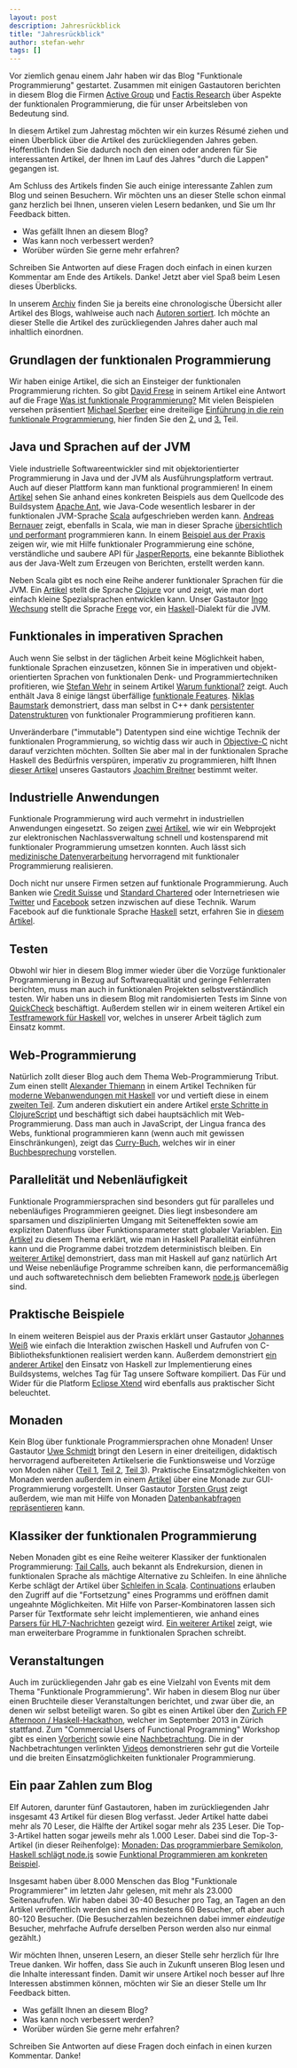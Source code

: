 ```yaml
---
layout: post
description: Jahresrückblick
title: "Jahresrückblick"
author: stefan-wehr
tags: []
---
```


Vor ziemlich genau einem Jahr haben wir das Blog "Funktionale Programmierung" gestartet.
Zusammen mit einigen Gastautoren berichten in diesem Blog die Firmen
[Active Group](http://www.active-group.de/) und [Factis Research](http://www.checkpad.de/)
über Aspekte der funktionalen Programmierung, die für unser Arbeitsleben von Bedeutung sind. 

In diesem Artikel zum Jahrestag möchten wir ein kurzes Résumé ziehen und einen
Überblick über die Artikel des zurückliegenden Jahres geben. Hoffentlich finden Sie dadurch
noch den einen oder anderen für Sie interessanten Artikel, der Ihnen im Lauf des Jahres "durch die Lappen"
gegangen ist.

Am Schluss des Artikels finden Sie auch einige interessante Zahlen zum Blog und seinen Besuchern.
Wir möchten uns an dieser Stelle schon einmal ganz herzlich bei Ihnen, unseren vielen Lesern bedanken,
und Sie um Ihr Feedback bitten. 

* Was gefällt Ihnen an diesem Blog?
* Was kann noch verbessert werden? 
* Worüber würden Sie gerne mehr erfahren? 

Schreiben Sie Antworten auf diese Fragen doch einfach in einen kurzen Kommentar am Ende des Artikels. Danke!
Jetzt aber viel Spaß beim Lesen dieses Überblicks.

<!-- more start -->

In unserem [Archiv](/archive.html) finden Sie ja bereits eine chronologische Übersicht aller Artikel
des Blogs, wahlweise auch nach [Autoren sortiert](/author-archive.html). Ich möchte an dieser
Stelle die Artikel des zurückliegenden Jahres daher auch mal inhaltlich einordnen.

## Grundlagen der funktionalen Programmierung ##

Wir haben einige Artikel, die sich an Einsteiger der funktionalen Programmierung richten.
So gibt [David Frese](http://www.active-group.de/unternehmen/frese.html) in seinem Artikel
eine Antwort auf die Frage [Was ist funktionale Programmierung?](http://funktionale-programmierung.de/2013/08/23/was-ist-funktionale-programmierung.html)
Mit vielen Beispielen versehen präsentiert [Michael Sperber](http://www.active-group.de/unternehmen/sperber.html) eine
dreiteilige [Einführung in die rein funktionale Programmierung](http://funktionale-programmierung.de/2013/03/12/rein-funktional.html),
hier finden Sie den [2.](http://funktionale-programmierung.de/2013/04/10/rein-funktional-2.html)
und [3.](http://funktionale-programmierung.de/2013/04/25/rein-funktional-3.html) Teil.
    
## Java und Sprachen auf der JVM ##

Viele industrielle Softwareentwickler sind mit objektorientierter Programmierung in Java und der JVM als Ausführungsplatform
vertraut. Auch auf dieser Plattform kann man funktional programmieren!
In einem [Artikel](http://funktionale-programmierung.de/2013/02/26/scala-java-ant.html) sehen
Sie anhand eines konkreten Beispiels aus dem Quellcode des Buildsystem [Apache Ant](http://ant.apache.org/),
wie Java-Code wesentlich lesbarer in der funktionalen JVM-Sprache [Scala](http://www.scala-lang.org/)
aufgeschrieben werden kann. [Andreas Bernauer](http://www.active-group.de/unternehmen/bernauer.html)
zeigt, ebenfalls in Scala, wie man in dieser Sprache [übersichtlich und performant](http://funktionale-programmierung.de/2013/03/26/scala-java-performance.html)
programmieren kann.
In einem [Beispiel aus der Praxis](http://funktionale-programmierung.de/2013/06/13/funktionale-api-jasper.html) 
zeigen wir, wie mit Hilfe funktionaler Programmierung eine schöne, verständliche und saubere API für
[JasperReports](http://www.jaspersoft.com/reporting), eine bekannte Bibliothek aus der Java-Welt
zum Erzeugen von Berichten, erstellt werden kann.
 
Neben Scala gibt es noch eine Reihe anderer
funktionaler Sprachen für die JVM. Ein [Artikel](http://funktionale-programmierung.de/2013/06/27/dsl-clojure.html) stellt die Sprache
[Clojure](http://clojure.org/) vor und zeigt, wie man dort einfach kleine Spezialsprachen entwicklen kann.
Unser Gastautor [Ingo Wechsung](http://www.contexo.de/) stellt die Sprache [Frege](http://funktionale-programmierung.de/2013/10/10/frege.html)
vor, ein [Haskell](http://haskell.org)-Dialekt für die JVM.

## Funktionales in imperativen Sprachen ##

Auch wenn Sie selbst in der täglichen Arbeit keine Möglichkeit haben, funktionale Sprachen einzusetzen,
können Sie in imperativen und objekt-orientierten Sprachen von funktionalen Denk- und Programmiertechniken
profitieren, wie [Stefan Wehr](http://www.checkpad.de/company.html#swehr) in seinem Artikel
[Warum funktional?](http://funktionale-programmierung.de/2013/03/20/warum-funktional.html)
zeigt. Auch enthält Java 8 einige längst überfällige
[funktionale Features](http://funktionale-programmierung.de/2013/09/19/java8.html).
[Niklas Baumstark](http://www.checkpad.de/company.html#nbaumstark) demonstriert, dass man selbst in C++ dank
[persistenter Datenstrukturen](http://funktionale-programmierung.de/2013/06/21/persistente-datenstrukturen.html)
von funktionaler Programmierung profitieren kann.

Unveränderbare ("immutable") Datentypen sind eine wichtige Technik der funktionalen Programmierung, so wichtig
dass wir auch in [Objective-C](http://funktionale-programmierung.de/2013/12/05/datentypen-objectivec.html)
nicht darauf verzichten möchten. Sollten Sie aber mal in der funktionalen Sprache Haskell des Bedürfnis
verspüren, imperativ zu programmieren, hilft Ihnen [dieser Artikel](http://funktionale-programmierung.de/2013/08/01/haskell-imperativ.html)
unseres Gastautors [Joachim Breitner](http://www.joachim-breitner.de/blog/) bestimmt weiter.

## Industrielle Anwendungen ##

Funktionale Programmierung wird auch vermehrt in industriellen Anwendungen eingesetzt.
So zeigen [zwei](http://funktionale-programmierung.de/2013/05/16/praxis-myownsafe.html) 
[Artikel](http://funktionale-programmierung.de/2013/09/05/praxis-myownsafe-2.html), wie wir ein Webprojekt
zur elektronischen Nachlassverwaltung schnell und kostensparend mit funktionaler Programmierung
umsetzen konnten. Auch lässt sich [medizinische Datenverarbeitung](http://funktionale-programmierung.de/2013/07/17/medizin-funktional.html)
hervorragend mit funktionaler Programmierung realisieren.

Doch nicht nur unsere Firmen setzen auf funktionale Programmierung. Auch Banken wie [Credit Suisse](https://www.credit-suisse.com/de/de/)
und [Standard Chartered](https://www.sc.com/de/) oder Internetriesen wie [Twitter](http://twitter.com) und
[Facebook](http://facebook.com) setzen inzwischen auf diese Technik. Warum Facebook
auf die funktionale Sprache [Haskell](http://haskell.org) setzt, erfahren Sie in
[diesem Artikel](http://funktionale-programmierung.de/2013/10/02/haskell-facebook.html).

## Testen ##

Obwohl wir hier in diesem Blog immer wieder über die Vorzüge funktionaler Programmierung in 
Bezug auf Softwarequalität und geringe Fehlerraten berichten, muss man auch in funktionalen
Projekten selbstverständlich testen. Wir haben uns in diesem
Blog mit randomisierten Tests im Sinne von [QuickCheck](http://funktionale-programmierung.de/2013/07/10/randomisierte-tests-mit-quickcheck.html)
beschäftigt. Außerdem stellen wir in einem weiteren Artikel ein
[Testframework für Haskell](http://funktionale-programmierung.de/2014/02/06/testing-haskell.html) vor,
welches in unserer Arbeit täglich zum Einsatz kommt.
    
## Web-Programmierung ##

Natürlich zollt dieser Blog auch dem Thema Web-Programmierung Tribut. Zum einen stellt
[Alexander Thiemann](http://www.checkpad.de/company.html#nthiemann) in
einem Artikel Techniken für
[moderne Webanwendungen mit Haskell](http://funktionale-programmierung.de/2013/04/04/webanwendung-haskell.html)
vor und vertieft diese in einem
[zweiten Teil](http://funktionale-programmierung.de/2013/06/05/webanwendung-haskell2.html).
Zum anderen diskutiert ein andere Artikel
[erste Schritte in ClojureScript](http://funktionale-programmierung.de/2014/02/14/clojurescript-react.html)
und beschäftigt sich dabei hauptsächlich mit Web-Programmierung.
Dass man auch in JavaScript, der Lingua franca des Webs, funktional programmieren kann (wenn auch mit gewissen
Einschränkungen), zeigt das [Curry-Buch](http://www.currybuch.de/), welches wir in einer
[Buchbesprechung](http://funktionale-programmierung.de/2013/07/25/curry-buch.html) vorstellen.

## Parallelität und Nebenläufigkeit ##

Funktionale Programmiersprachen sind besonders gut für paralleles und nebenläufiges Programmieren
geeignet. Dies liegt insbesondere am sparsamen und disziplinierten Umgang mit Seiteneffekten sowie
am expliziten Datenfluss über Funktionsparameter statt globaler Variablen.
[Ein Artikel](http://funktionale-programmierung.de/2013/03/06/parallel-haskell.html) zu diesem
Thema erklärt, wie man in Haskell Parallelität einführen kann und die Programme dabei trotzdem
deterministisch bleiben. Ein [weiterer Artikel](http://funktionale-programmierung.de/2013/05/08/haskell-nodejs.html)
demonstriert, dass man mit Haskell auf 
ganz natürlich Art und Weise nebenläufige Programme schreiben kann, die performancemäßig und auch
softwaretechnisch dem beliebten Framework [node.js](http://nodejs.org/) überlegen sind.

## Praktische Beispiele ##

In einem weiteren Beispiel aus der Praxis erklärt unser Gastautor [Johannes Weiß](http://www.johannesweiss.eu/)
wie einfach die Interaktion zwischen Haskell und Aufrufen von C-Bibliotheksfunktionen realisiert werden kann.
Außerdem demonstriert [ein anderer Artikel](http://funktionale-programmierung.de/2014/01/16/build-system-haskell.html)
den Einsatz von Haskell zur Implementierung eines Buildsystems, welches Tag für Tag unsere Software kompiliert.
Das Für und Wider für die Platform [Eclipse Xtend](http://funktionale-programmierung.de/2014/01/23/eclipse-xtend.html)
wird ebenfalls aus praktischer Sicht beleuchtet.

## Monaden ##

Kein Blog über funktionale Programmiersprachen ohne Monaden! Unser Gastautor [Uwe Schmidt](http://www.fh-wedel.de/~si/)
bringt den Lesern in einer dreiteiligen, didaktisch hervorragend aufbereiteten Artikelserie die Funktionsweise
und Vorzüge von Moden näher ([Teil 1](http://funktionale-programmierung.de/2013/04/18/haskell-monaden.html), 
[Teil 2](http://funktionale-programmierung.de/2013/05/22/haskell-monaden2.html), 
[Teil 3](http://funktionale-programmierung.de/2013/07/03/haskell-monaden3.html)).
Praktische Einsatzmöglichkeiten von Monaden werden außerdem in einem
[Artikel](http://funktionale-programmierung.de/2013/05/29/gui-monade.html) über eine Monade zur GUI-Programmierung
vorgestellt. Unser Gastautor [Torsten Grust](http://db.inf.uni-tuebingen.de/team/grust/) zeigt außerdem, wie man mit Hilfe von Monaden
[Datenbankabfragen repräsentieren](http://funktionale-programmierung.de/2014/02/19/comprehending-queries.html) kann.

## Klassiker der funktionalen Programmierung ##

Neben Monaden gibt es eine Reihe weiterer Klassiker der funktionalen Programmierung:
[Tail Calls](http://funktionale-programmierung.de/2013/11/08/tail-calls.html), auch bekannt als Endrekursion,
dienen in funktionalen Sprache als mächtige Alternative zu Schleifen.
In eine ähnliche Kerbe schlägt der Artikel über
[Schleifen in Scala](http://funktionale-programmierung.de/2013/10/23/schleifen-scala.html).
[Continuations](http://funktionale-programmierung.de/2013/10/31/continuations-praxis.html) erlauben
den Zugriff auf die "Fortsetzung" eines Programms und eröffnen damit ungeahnte Möglichkeiten. 
Mit Hilfe von Parser-Kombinatoren lassen sich
Parser für Textformate sehr leicht implementieren, wie anhand eines
[Parsers für HL7-Nachrichten](http://funktionale-programmierung.de/2013/08/29/hl7-parser.html)
gezeigt wird. [Ein weiterer Artikel](http://funktionale-programmierung.de/2013/11/21/expression-problem.html)
zeigt, wie man erweiterbare Programme in funktionalen Sprachen schreibt.

## Veranstaltungen ##

Auch im zurückliegenden Jahr gab es eine Vielzahl von Events mit dem Thema
"Funktionale Programmierung". Wir haben in diesem Blog nur über einen Bruchteile dieser Veranstaltungen
berichtet, und zwar über die, an denen wir selbst beteiligt waren. So gibt es einen Artikel über
den [Zurich FP Afternoon / Haskell-Hackathon](http://funktionale-programmierung.de/2013/08/15/haskell-hackathon.html),
welcher im September 2013 in Zürich stattfand. Zum "Commercial Users of Functional Programming" Workshop
gibt es einen [Vorbericht](http://funktionale-programmierung.de/2013/08/07/cufp-2013.html)
sowie eine [Nachbetrachtung](http://funktionale-programmierung.de/2013/12/12/cufp-2013-report.html).
Die in der Nachbetrachtungen verlinkten [Videos](http://www.youtube.com/channel/UCfSUv7I_aHgzcnXMcd8obsw)
demonstrieren sehr gut die Vorteile und die breiten Einsatzmöglichkeiten funktionaler Programmierung.
    
## Ein paar Zahlen zum Blog ##

Elf Autoren, darunter fünf Gastautoren, haben im zurückliegenden Jahr insgesamt 43 Artikel für diesen Blog verfasst.
Jeder Artikel hatte dabei mehr als 70 Leser, die Hälfte der Artikel sogar mehr als 235 Leser.
Die Top-3-Artikel hatten sogar jeweils mehr als 1.000 Leser. Dabei sind die Top-3-Artikel (in dieser Reihenfolge):
[Monaden: Das programmierbare Semikolon](/2013/04/18/haskell-monaden.html),
[Haskell schlägt node.js](/2013/05/08/haskell-nodejs.html) sowie
[Funktional Programmieren am konkreten Beispiel](/2013/02/26/scala-java-ant.html).

Insgesamt haben über 8.000 Menschen das Blog "Funktionale Programmierer" im letzten Jahr gelesen,
mit mehr als 23.000 Seitenaufrufen.
Wir haben dabei 30-40 Besucher pro Tag, an Tagen an den Artikel veröffentlich werden sind es
mindestens 60 Besucher, oft aber auch 80-120 Besucher. (Die Besucherzahlen bezeichnen dabei immer
*eindeutige* Besucher, mehrfache Aufrufe derselben Person werden also nur einmal gezählt.)

Wir möchten Ihnen, unseren Lesern, an dieser Stelle sehr herzlich für Ihre Treue danken. Wir hoffen, dass Sie auch in Zukunft
unseren Blog lesen und die Inhalte interessant finden. Damit wir unsere Artikel noch besser auf Ihre Interessen abstimmen können,
möchten wir Sie an dieser Stelle um Ihr Feedback bitten.

* Was gefällt Ihnen an diesem Blog?
* Was kann noch verbessert werden? 
* Worüber würden Sie gerne mehr erfahren? 

Schreiben Sie Antworten auf diese Fragen doch einfach in einen kurzen Kommentar. Danke!

<!-- more end -->

